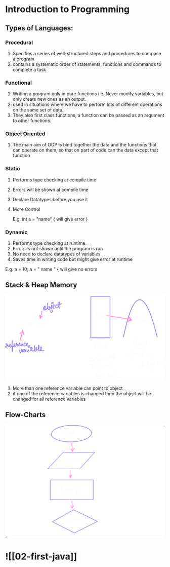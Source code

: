 # Introduction to Programming

## Types of Languages:

### Procedural

1.  Specifies a series of well-structured steps and procedures to compose a program
2.  contains a systematic order of statements, functions and commands to complete a task

### Functional

1.  Writing a program only in pure functions i.e. Never modify variables, but only create new ones as an output.
2.  used in situations where we have to perform lots of different operations on the same set of data.
3.  They also first class functions, a function can be passed as an argument to other functions.

### Object Oriented

1.  The main aim of OOP is bind together the data and the functions that can operate on them, so that on part of code can the data except that function

### Static

1.  Performs type checking at compile time
    
2.  Errors will be shown at compile time
    
3.  Declare Datatypes before you use it
    
4.  More Control
    
    E.g. int a = "name" { will give error }
    

### Dynamic

1.  Performs type checking at runtime.
2.  Errors is not shown until the program is run
3.  No need to declare datatypes of variables
4.  Saves time in writing code but might give error at runtime

E.g. a = 10; a = " name " { will give no errors

## Stack & Heap Memory
![450](image1.png)


1.  More than one reference variable can point to object
2.  if one of the reference variables is changed then the object will be changed for all reference variables

## Flow-Charts
![600](image2.png)
# ![[02-first-java]]